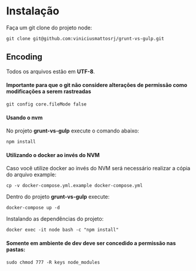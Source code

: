 # Instalação

Faça um git clone do projeto node:
```
git clone git@github.com:viniciusmattosrj/grunt-vs-gulp.git
```

## Encoding

Todos os arquivos estão em **UTF-8**.


#### Importante para que o git não considere alterações de permissão como modificações a serem rastreadas

```
git config core.fileMode false
```

#### Usando o nvm

No projeto **grunt-vs-gulp** execute o comando abaixo:
```
npm install
```

#### Utilizando o docker ao invés do NVM

Caso você utilize docker ao invés do NVM será necessário realizar a cópia do arquivo example:
```
cp -v docker-compose.yml.example docker-compose.yml
```

Dentro do projeto **grunt-vs-gulp** execute:
```
docker-compose up -d
```

Instalando as dependências do projeto:
```
docker exec -it node bash -c "npm install"
```

#### Somente em ambiente de dev deve ser concedido a permissão nas pastas:

```
sudo chmod 777 -R keys node_modules
```